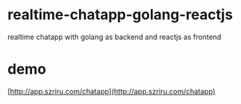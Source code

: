 # realtime-chatapp-golang-reactjs
realtime chatapp with golang as backend and reactjs as frontend

# demo
[http://app.szriru.com/chatapp](http://app.szriru.com/chatapp)
